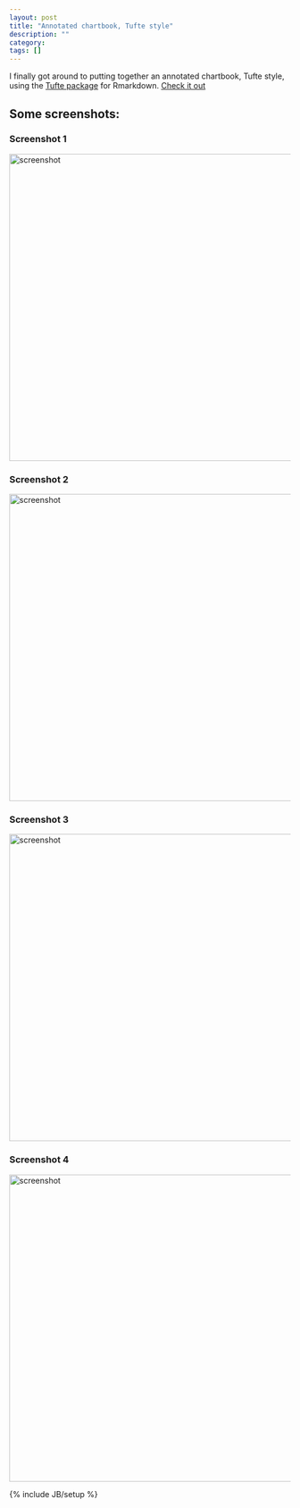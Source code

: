 ```yaml
---
layout: post
title: "Annotated chartbook, Tufte style"
description: ""
category: 
tags: []
---
```


I finally got around to putting together an annotated chartbook, Tufte style, using the <a href="http://rmarkdown.rstudio.com/tufte_handout_format.html#getting_started">Tufte package</a> for Rmarkdown.  <a href="{{ site.url }}/chartbooks/may2016/index.html">Check it out</a>

## Some screenshots:

### Screenshot 1

<a href="{{ site.url }}/chartbooks/may2016/index.html"> <img src="{{ site.url }}/img/charts_may_1_2016/tufte 1.PNG" alt="screenshot"  style="width: 550px;"/></a>

### Screenshot 2

<a href="{{ site.url }}/chartbooks/may2016/index.html"> <img src="{{ site.url }}/img/charts_may_1_2016/tufte 2.PNG" alt="screenshot"  style="width: 550px;"/></a>

### Screenshot 3

<a href="{{ site.url }}/chartbooks/may2016/index.html"> <img src="{{ site.url }}/img/charts_may_1_2016/tufte 3.PNG" alt="screenshot"  style="width: 550px;"/></a>

### Screenshot 4

<a href="{{ site.url }}/chartbooks/may2016/index.html"> <img src="{{ site.url }}/img/charts_may_1_2016/tufte 4.PNG" alt="screenshot"  style="width: 550px;"/></a>



{% include JB/setup %}
